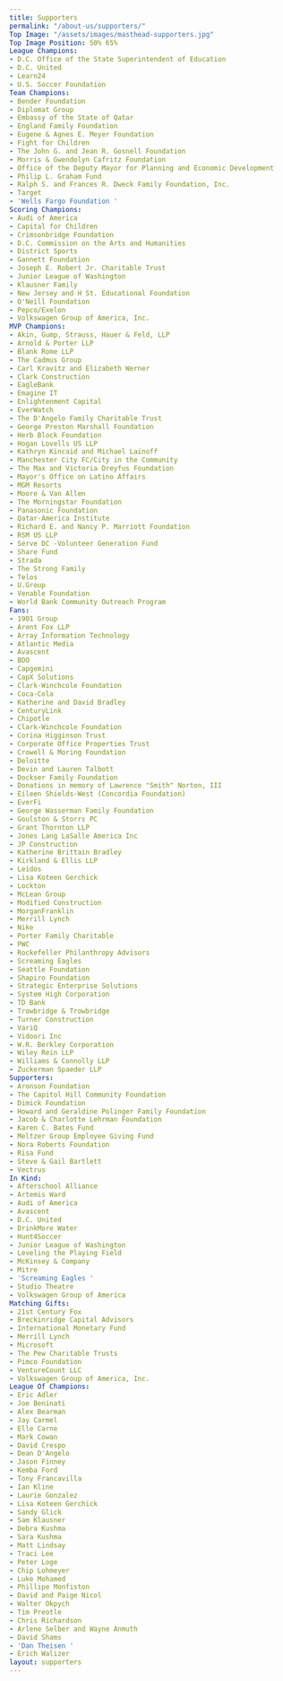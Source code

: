 ```yaml
---
title: Supporters
permalink: "/about-us/supporters/"
Top Image: "/assets/images/masthead-supporters.jpg"
Top Image Position: 50% 65%
League Champions:
- D.C. Office of the State Superintendent of Education
- D.C. United
- Learn24
- U.S. Soccer Foundation
Team Champions:
- Bender Foundation
- Diplomat Group
- Embassy of the State of Qatar
- England Family Foundation
- Eugene & Agnes E. Meyer Foundation
- Fight for Children
- The John G. and Jean R. Gosnell Foundation
- Morris & Gwendolyn Cafritz Foundation
- Office of the Deputy Mayor for Planning and Economic Development
- Philip L. Graham Fund
- Ralph S. and Frances R. Dweck Family Foundation, Inc.
- Target
- 'Wells Fargo Foundation '
Scoring Champions:
- Audi of America
- Capital for Children
- Crimsonbridge Foundation
- D.C. Commission on the Arts and Humanities
- District Sports
- Gannett Foundation
- Joseph E. Robert Jr. Charitable Trust
- Junior League of Washington
- Klausner Family
- New Jersey and H St. Educational Foundation
- O'Neill Foundation
- Pepco/Exelon
- Volkswagen Group of America, Inc.
MVP Champions:
- Akin, Gump, Strauss, Hauer & Feld, LLP
- Arnold & Porter LLP
- Blank Rome LLP
- The Cadmus Group
- Carl Kravitz and Elizabeth Werner
- Clark Construction
- EagleBank
- Emagine IT
- Enlightenment Capital
- EverWatch
- The D'Angelo Family Charitable Trust
- George Preston Marshall Foundation
- Herb Block Foundation
- Hogan Lovells US LLP
- Kathryn Kincaid and Michael Lainoff
- Manchester City FC/City in the Community
- The Max and Victoria Dreyfus Foundation
- Mayor's Office on Latino Affairs
- MGM Resorts
- Moore & Van Allen
- The Morningstar Foundation
- Panasonic Foundation
- Qatar-America Institute
- Richard E. and Nancy P. Marriott Foundation
- RSM US LLP
- Serve DC -Volunteer Generation Fund
- Share Fund
- Strada
- The Strong Family
- Telos
- U.Group
- Venable Foundation
- World Bank Community Outreach Program
Fans:
- 1901 Group
- Arent Fox LLP
- Array Information Technology
- Atlantic Media
- Avascent
- BDO
- Capgemini
- CapX Solutions
- Clark-Winchcole Foundation
- Coca-Cola
- Katherine and David Bradley
- CenturyLink
- Chipotle
- Clark-Winchcole Foundation
- Corina Higginson Trust
- Corporate Office Properties Trust
- Crowell & Moring Foundation
- Deloitte
- Devin and Lauren Talbott
- Dockser Family Foundation
- Donations in memory of Lawrence "Smith" Norton, III
- Eileen Shields-West (Concordia Foundation)
- EverFi
- George Wasserman Family Foundation
- Goulston & Storrs PC
- Grant Thornton LLP
- Jones Lang LaSalle America Inc
- JP Construction
- Katherine Brittain Bradley
- Kirkland & Ellis LLP
- Leidos
- Lisa Koteen Gerchick
- Lockton
- McLean Group
- Modified Construction
- MorganFranklin
- Merrill Lynch
- Nike
- Porter Family Charitable
- PWC
- Rockefeller Philanthropy Advisors
- Screaming Eagles
- Seattle Foundation
- Shapiro Foundation
- Strategic Enterprise Solutions
- System High Corporation
- TD Bank
- Trowbridge & Trowbridge
- Turner Construction
- VariQ
- Vidoori Inc
- W.R. Berkley Corporation
- Wiley Rein LLP
- Williams & Connolly LLP
- Zuckerman Spaeder LLP
Supporters:
- Aronson Foundation
- The Capitol Hill Community Foundation
- Dimick Foundation
- Howard and Geraldine Polinger Family Foundation
- Jacob & Charlotte Lehrman Foundation
- Karen C. Bates Fund
- Meltzer Group Employee Giving Fund
- Nora Roberts Foundation
- Risa Fund
- Steve & Gail Bartlett
- Vectrus
In Kind:
- Afterschool Alliance
- Artemis Ward
- Audi of America
- Avascent
- D.C. United
- DrinkMore Water
- Hunt4Soccer
- Junior League of Washington
- Leveling the Playing Field
- McKinsey & Company
- Mitre
- 'Screaming Eagles '
- Studio Theatre
- Volkswagen Group of America
Matching Gifts:
- 21st Century Fox
- Breckinridge Capital Advisors
- International Monetary Fund
- Merrill Lynch
- Microsoft
- The Pew Charitable Trusts
- Pimco Foundation
- VentureCount LLC
- Volkswagen Group of America, Inc.
League Of Champions:
- Eric Adler
- Joe Beninati
- Alex Bearman
- Jay Carmel
- Elle Carne
- Mark Cowan
- David Crespo
- Dean D'Angelo
- Jason Finney
- Kemba Ford
- Tony Francavilla
- Ian Kline
- Laurie Gonzalez
- Lisa Koteen Gerchick
- Sandy Glick
- Sam Klausner
- Debra Kushma
- Sara Kushma
- Matt Lindsay
- Traci Lee
- Peter Loge
- Chip Lohmeyer
- Luke Mohamed
- Phillipe Monfiston
- David and Paige Nicol
- Walter Okpych
- Tim Preotle
- Chris Richardson
- Arlene Selber and Wayne Anmuth
- David Shams
- 'Dan Theisen '
- Erich Walizer
layout: supporters
---
```


